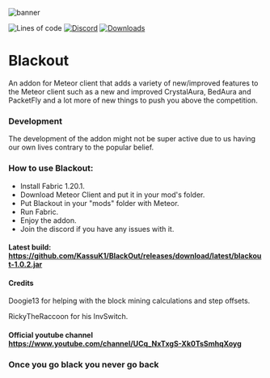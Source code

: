 ![banner](https://raw.githubusercontent.com/KassuK1/BlackOut/main/src/main/resources/assets/blackout/logo.png)

![Lines of code](https://img.shields.io/tokei/lines/github/KassuK1/BlackOut?color=blue&label=lines%20of%20code&style=for-the-badge)
[![Discord](https://img.shields.io/discord/1020709439742947380?color=blue&label=Discord&logo=Discord&style=for-the-badge)](https://discord.gg/mmWz9Dz4Y9)
[![Downloads](https://img.shields.io/github/downloads/KassuK1/BlackOut/total?color=blueviolet&style=for-the-badge)](https://github.com/KassuK1/BlackOut/releases)

# Blackout
An addon for Meteor client that adds a variety of new/improved features to the Meteor client
such as a new and improved CrystalAura, BedAura and PacketFly and a lot more of new things to push you above the competition.

### Development
The development of the addon might not be super active due to us having our own lives contrary to the popular belief.

### How to use Blackout:
 - Install Fabric 1.20.1.
 - Download Meteor Client and put it in your mod's folder.
 - Put Blackout in your "mods" folder with Meteor.
 - Run Fabric.
 - Enjoy the addon.
 - Join the discord if you have any issues with it.

#### Latest build: https://github.com/KassuK1/BlackOut/releases/download/latest/blackout-1.0.2.jar

#### Credits
Doogie13 for helping with the block mining calculations and step offsets.

RickyTheRaccoon for his InvSwitch.

#### Official youtube channel https://www.youtube.com/channel/UCq_NxTxgS-Xk0TsSmhqXoyg

### Once you go black you never go back
